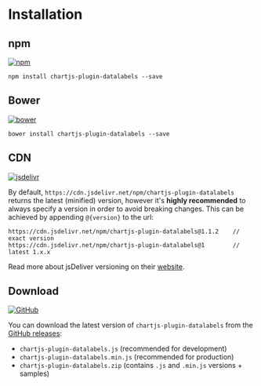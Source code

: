 # Installation

## npm

[![npm](https://img.shields.io/npm/v/chartjs-plugin-datalabels.svg?style=flat-square&maxAge=600)](https://npmjs.com/package/chartjs-plugin-datalabels)

    npm install chartjs-plugin-datalabels --save

## Bower

[![bower](https://img.shields.io/bower/v/chartjs-plugin-datalabels.svg?style=flat-square&maxAge=600)](https://libraries.io/bower/chartjs-plugin-datalabels)

    bower install chartjs-plugin-datalabels --save

## CDN

[![jsdelivr](https://img.shields.io/npm/v/chartjs-plugin-datalabels.svg?label=jsdelivr&style=flat-square&maxAge=600)](https://cdn.jsdelivr.net/npm/chartjs-plugin-datalabels@latest/dist/)

By default, `https://cdn.jsdelivr.net/npm/chartjs-plugin-datalabels` returns the latest (minified) version, however it's **highly recommended** to always specify a version in order to avoid breaking changes. This can be achieved by appending `@{version}` to the url:

    https://cdn.jsdelivr.net/npm/chartjs-plugin-datalabels@1.1.2    // exact version
    https://cdn.jsdelivr.net/npm/chartjs-plugin-datalabels@1        // latest 1.x.x

Read more about jsDeliver versioning on their [website](http://www.jsdelivr.com/).

## Download

[![GitHub](https://img.shields.io/github/release/chartjs/chartjs-plugin-datalabels.svg?style=flat-square&maxAge=600)](https://github.com/chartjs/chartjs-plugin-datalabels/releases/latest)

You can download the latest version of `chartjs-plugin-datalabels` from the [GitHub releases](https://github.com/chartjs/chartjs-plugin-datalabels/releases/latest):

- `chartjs-plugin-datalabels.js` (recommended for development)
- `chartjs-plugin-datalabels.min.js` (recommended for production)
- `chartjs-plugin-datalabels.zip` (contains `.js` and `.min.js` versions + samples)
